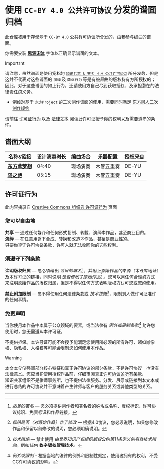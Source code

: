 # 使用 `CC-BY 4.0 公共许可协议` 分发的谱面归档

此仓库被用于存储基于 `CC-BY 4.0` 公共许可协议所分发的，由我参与编曲的谱面。  

你需要安装 [**思源宋体**](https://github.com/adobe-fonts/source-han-serif/blob/master/README-CN.md) 字体以正确显示谱面的文本。  

> [!IMPORTANT]  
> 请注意，虽然谱面是使用宽松的 [`知识共享 & 署名 4.0 公共许可协议`](https://creativecommons.org/licenses/by/4.0/deed.zh-hans) 所分发的，但是这并不代表对这些谱面的 `演绎` 及 `商业行为` 等是有被原曲的版权持有方所授权的；因此，对于这些谱面的如上行为，还请使用方自己尽到获取授权、及承担潜在的法律责任的义务。  
>
> * 例如对基于 `东方Project` 的二次创作谱面的使用，需要同时满足 [东方同人二次创作规约](https://www.bilibili.com/opus/400555526272745308)  
>

请前往 [许可证行为](#许可证行为) 以及 [法律文本](https://creativecommons.org/licenses/by/4.0/legalcode.zh-hans) 阅读此许可证授予你的权利以及需要遵守的条件。

## 谱面大纲

|名称&链接|设计演奏时长|编曲场合|乐器配置|授权来自|
|-|-|-|-|-|
|[**东方萃梦想**](./Scores/【木管五重奏】东方萃梦想/)|04:40|现场演奏|木管五重奏|DE-YU|
|[**鸟之诗**](./Scores/【木管五重奏】鸟之诗/)|03:15|现场演奏|木管五重奏|DE-YU|

## 许可证行为

此内容摘录自 [Creative Commons 组织的 许可证行为](https://creativecommons.org/licenses/by/4.0/deed.zh-hans) 页面

### 您可以自由地

**共享** — 通过任何媒介和任何形式复制、转载、演绎本作品，甚至商业目的。  
**演绎** — 在任意用途下合成、转换和改造本作品，甚至是商业性的。  
只要你遵守许可协议条款，许可人就无法收回你的这些权利。  

### 须遵守下列条款

**注明版权归属** — 您必须给出 *适当的署名*[^1] ，并附上原始作品的来源（本仓库地址）及本许可证的链接，同时说明 *是否修改了原始作品*[^2] 。您可以用任何合理的方式来注明原始作品的版权归属，但是不得以任何方式表明版权方认可您或您的使用。

**禁止附加限制** — 您不得使用任何法律条款或 *技术措施*[^3]，限制别人做许可证准许的任何事情。

### 免责声明

当你使用本作品中本属于公众领域的要素，或当法律有 *例外或限制条款*[^4] 允许您使用时，您无需遵从本许可证。

不提供担保。本许可证可能不会授予能满足您使用所必须的所有许可，诸如肖像权、隐私权、人格权等可能会限制您如何使用本作品。

> [!WARNING]  
> 本文本仅仅强调部分核心特征和真正许可协议的部分条款，不是许可协议，也没有法律意义。您应当在使用授权作品前，仔细审阅[真正许可协议的所有条款](https://creativecommons.org/licenses/by/4.0/legalcode.zh-hans)。  
> 知识共享组织不是律师事务所，也不提供法律服务。分发、展示或链接到本文本或进行总结的许可协议并不意味着产生律师与客户的服务关系或其他类型的关系。

------

[^1]: *适当的署名* — 您必须提供创作者和署名者的姓名或名称、版权标识、许可协议标识、免责标识和作品链接。  
[^2]: *标明是否（对原始作品）作了修改* — 根据4.0协议，您必须说明，如果您修改作品和保留以前修改的说明，您必须明确说明。  
[^3]: *技术措施* — 禁止使用 *由世界知识产权组织版权公约第11条定义的有效技术措施*，例如任何 **数字版权管理技术**。  
[^4]: *例外或限制* - 根据当地的法律的例外和限制性规定，使用者拥有的权利，不受CC许可协议的影响。  
